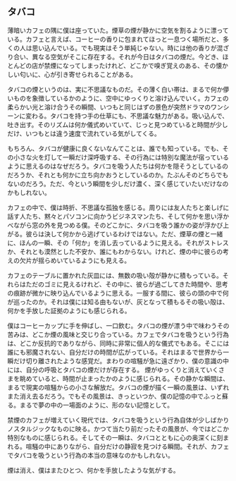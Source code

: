## タバコ

薄暗いカフェの隅に僕は座っていた。煙草の煙が静かに空気を割るように漂っている。カフェと言えば、コーヒーの香りに包まれてほっと一息つく場所だと、多くの人は思い込んでいる。でも現実はそう単純じゃない。時には他の香りが混ざり合い、異なる空気がそこに存在する。それが今日はタバコの煙だ。今どき、ほとんどの店が禁煙になってしまったけれど、どこかで嗅ぎ覚えのある、その懐かしい匂いに、心が引き寄せられることがある。

タバコの煙というのは、実に不思議なものだ。その薄く白い帯は、まるで何か儚いものを象徴しているかのように、空中にゆっくりと溶け込んでいく。カフェの柔らかい光と溶け合うその瞬間、いつもと同じはずの景色が突然ドラマのワンシーンに変わる。タバコを持つ手の仕草にも、不思議な魅力がある。吸い込んで、吐き出す。そのリズムは何か儀式めいていて、じっと見つめていると時間が少しだけ、いつもとは違う速度で流れている気がしてくる。

もちろん、タバコが健康に良くないなんてことは、誰でも知っている。でも、その小さな火を灯して一瞬だけ深呼吸する、その行為には特別な魔法が宿っているように思えるのはなぜだろう。タバコを吸う人たちは何かを隠そうとしているのだろうか、それとも何かに立ち向かおうとしているのか。たぶんそのどちらでもないのだろう。ただ、今という瞬間を少しだけ濃く、深く感じていたいだけなのかもしれない。

カフェの中で、僕は時折、不思議な孤独を感じる。周りには友人たちと楽しげに話す人たち、黙々とパソコンに向かうビジネスマンたち、そして何かを思い浮かべながら窓の外を見つめる僕。そのどこかに、タバコを吸う誰かの姿が浮かび上がる。彼らは決して何かから逃げているわけではない。ただ、煙草の煙と一緒に、ほんの一瞬、その「何か」を消し去っているように見える。それがストレスか、それとも漠然とした不安か、誰にもわからない。けれど、煙の中に彼らの考えの欠片が揺らめいているようにも見える。

カフェのテーブルに置かれた灰皿には、無数の吸い殻が静かに積もっている。それらはただのゴミに見えるけれど、その中に、彼らが過ごしてきた時間や、思考の痕跡が微かに映り込んでいるように思える。一服する間に、彼らの頭の中で何が巡ったのか。それは僕には知る由もないが、灰となって積もるその吸い殻は、何かを手放した証拠のようにも感じられる。

僕はコーヒーカップに手を伸ばし、一口飲む。タバコの煙が漂う中で味わうその苦みは、どこか煙の風味と交じり合っている。カフェでタバコを吸うという行為は、どこか反抗的でありながら、同時に非常に個人的な儀式でもある。そこには誰にも邪魔されない、自分だけの時間が広がっている。それはまるで世界から一瞬だけ切り離されたような感覚だ。まわりの喧騒が急に遠ざかり、僕の意識の中には、自分の呼吸とタバコの煙だけが存在する。
煙がゆっくりと消えていくさまを眺めていると、時間が止まったかのように感じられる。その静かな瞬間は、まるで現実の喧騒からの小さな解放だ。タバコの煙が描く一瞬の風景は、いずれまた消え去るだろう。でもその風景は、きっといつか、僕の記憶の中でふっと蘇る。まるで夢の中の一場面のように、形のない記憶として。

禁煙のカフェが増えていく現代では、タバコを吸うという行為自体が少しばかりノスタルジックなものに映る。かつて当たり前だったその風景が、今ではどこか特別なものに感じられる。そしてその一瞬は、タバコとともに心の奥深くに刻まれる。喧騒の中にありながら、自分だけの静寂を見つける瞬間。それが、カフェでタバコを吸うという行為の本当の意味なのかもしれない。

煙は消え、僕はまたひとつ、何かを手放したような気がする。